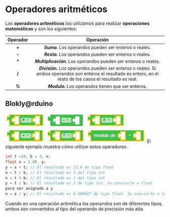 # Operadores aritméticos


Los **operadores aritméticos** los utilizamos para realizar **operaciones matemáticas** y son los siguientes:

Operador	|	Operación 
:------------: 	|	:-----------:
***+***        |    ***Suma.***  Los operandos pueden ser enteros o reales. 	
***-***         |    ***Resta.*** Los operandos pueden ser enteros o reales.
___*___                   |      ***Multiplicación.***   Los operandos pueden ser enteros o reales.
**/**            |  ***División.*** Los operandos pueden ser enteros o reales. Si ambos operandos son enteros el resultado es entero, en el resto de los casos el resultado es real.
***%***       | ***Modulo.*** Los operandos tienen que ser enteros.

## Blokly@rduino
![](https://github.com/Ezzzzzzzzzzzzzz/CursoRoboticaAplicada/blob/master/Operadores/capture1604425275195.png)
![](https://github.com/Ezzzzzzzzzzzzzz/CursoRoboticaAplicada/blob/master/Operadores/capture1604425702232.png)
![](https://github.com/Ezzzzzzzzzzzzzz/CursoRoboticaAplicada/blob/master/Operadores/capture1604425705226.png)
![](https://github.com/Ezzzzzzzzzzzzzz/CursoRoboticaAplicada/blob/master/Operadores/capture1604425707958.png)
![](https://github.com/Ezzzzzzzzzzzzzz/CursoRoboticaAplicada/blob/master/Operadores/capture1604425711898.png)
![](https://github.com/Ezzzzzzzzzzzzzz/CursoRoboticaAplicada/blob/master/Operadores/capture1604425739277.png)
El siguiente ejemplo muestra cómo utilizar estos operadores.
```c
int t =10, b = 3, n;
float x = 2.0F, y;
y = x + t; // El resultado es 12.0 de tipo float
n = t / b; // El resultado es 3 del tipo int
n = t % b; // El resultado es 1 del tipo int
y = t / b; // El resultado es 3 de tipo int. Se convierte a float
para ser asignado a y
n = x / y; // El resultado es 0.666667 de tipo float. Se convierte a int para asignarlo a n (n = 0)
```
Cuando en una operación aritmética los operandos son de diferentes tipos, ambos son convertidos al tipo del operando de precisión más alta.
<!--stackedit_data:
eyJoaXN0b3J5IjpbLTE3ODIzMDQwODgsMTA2MTQxODg4NV19
-->